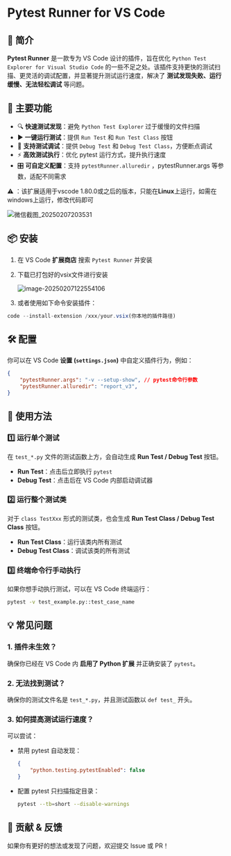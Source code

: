 # Pytest Runner for VS Code

## 🚀 简介

**Pytest Runner** 是一款专为 VS Code 设计的插件，旨在优化 `Python Test Explorer for Visual Studio Code` 的一些不足之处。该插件支持更快的测试扫描、更灵活的调试配置，并显著提升测试运行速度，解决了 **测试发现失败、运行缓慢、无法轻松调试** 等问题。

## 🎯 主要功能

- 🔍 **快速测试发现**：避免 `Python Test Explorer` 过于缓慢的文件扫描
- ▶ **一键运行测试**：提供 `Run Test` 和 `Run Test Class` 按钮
- 🐞 **支持测试调试**：提供 `Debug Test` 和 `Debug Test Class`，方便断点调试
- ⚡ **高效测试执行**：优化 pytest 运行方式，提升执行速度
- 🎛 **可自定义配置**：支持 `pytestRunner.alluredir` ，pytestRunner.args 等参数，适配不同需求

⚠️ ：该扩展适用于vscode 1.80.0或之后的版本，只能在**Linux**上运行，如需在windows上运行，修改代码即可

![微信截图_20250207203531](D:\下载\微信截图_20250207203531.png)

## 📦 安装

1. 在 VS Code **扩展商店** 搜索 `Pytest Runner` 并安装

2. 下载已打包好的vsix文件进行安装

   ![image-20250207122554106](README.assets/image-20250207122554106.png)

3. 或者使用如下命令安装插件：

```js
code --install-extension /xxx/your.vsix(你本地的插件路径)
```

## 🛠️ 配置

你可以在 VS Code **设置 (`settings.json`)** 中自定义插件行为，例如：

```json
{
    "pytestRunner.args": "-v --setup-show", // pytest命令行参数
    "pytestRunner.alluredir": "report_v3",
}
```

## 🚀 使用方法

### **1️⃣ 运行单个测试**

在 `test_*.py` 文件的测试函数上方，会自动生成 **Run Test / Debug Test** 按钮。

- **Run Test**：点击后立即执行 `pytest`
- **Debug Test**：点击后在 VS Code 内部启动调试器

### **2️⃣ 运行整个测试类**

对于 `class TestXxx` 形式的测试类，也会生成 **Run Test Class / Debug Test Class** 按钮。

- **Run Test Class**：运行该类内所有测试
- **Debug Test Class**：调试该类的所有测试

### **3️⃣ 终端命令行手动执行**

如果你想手动执行测试，可以在 VS Code 终端运行：

```sh
pytest -v test_example.py::test_case_name
```

## 💡 常见问题

### 1. **插件未生效？**

确保你已经在 VS Code 内 **启用了 Python 扩展** 并正确安装了 `pytest`。

### 2. **无法找到测试？**

确保你的测试文件名是 `test_*.py`，并且测试函数以 `def test_` 开头。

### 3. **如何提高测试运行速度？**

可以尝试：

- 禁用 pytest 自动发现：

  ```json
  {
      "python.testing.pytestEnabled": false
  }
  ```

- 配置 pytest 只扫描指定目录：

  ```sh
  pytest --tb=short --disable-warnings
  ```

## 🎉 贡献 & 反馈

如果你有更好的想法或发现了问题，欢迎提交 Issue 或 PR！


